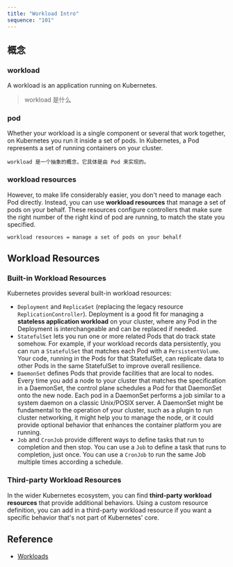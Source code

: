 ```yaml
---
title: "Workload Intro"
sequence: "101"
---
```


## 概念

### workload

A workload is an application running on Kubernetes.

> workload 是什么

### pod

Whether your workload is a single component or several that work together, on Kubernetes you run it inside a set of pods.
In Kubernetes, a Pod represents a set of running containers on your cluster.

```text
workload 是一个抽象的概念，它具体是由 Pod 来实现的。
```

### workload resources

However, to make life considerably easier, you don't need to manage each Pod directly.
Instead, you can use **workload resources** that manage a set of pods on your behalf.
These resources configure controllers
that make sure the right number of the right kind of pod are running, to match the state you specified.

```text
workload resources = manage a set of pods on your behalf
```

## Workload Resources

### Built-in Workload Resources

Kubernetes provides several built-in workload resources:

- `Deployment` and `ReplicaSet` (replacing the legacy resource `ReplicationController`).
  Deployment is a good fit for managing a **stateless application workload** on your cluster,
  where any Pod in the Deployment is interchangeable and can be replaced if needed.
- `StatefulSet` lets you run one or more related Pods that do track state somehow.
  For example, if your workload records data persistently,
  you can run a `StatefulSet` that matches each Pod with a `PersistentVolume`.
  Your code, running in the Pods for that StatefulSet,
  can replicate data to other Pods in the same StatefulSet to improve overall resilience.
- `DaemonSet` defines Pods that provide facilities that are local to nodes.
  Every time you add a node to your cluster that matches the specification in a DaemonSet,
  the control plane schedules a Pod for that DaemonSet onto the new node.
  Each pod in a DaemonSet performs a job similar to a system daemon on a classic Unix/POSIX server.
  A DaemonSet might be fundamental to the operation of your cluster, such as a plugin to run cluster networking,
  it might help you to manage the node, or it could provide optional behavior
  that enhances the container platform you are running.
- `Job` and `CronJob` provide different ways to define tasks that run to completion and then stop.
  You can use a `Job` to define a task that runs to completion, just once.
  You can use a `CronJob` to run the same Job multiple times according a schedule.

### Third-party Workload Resources

In the wider Kubernetes ecosystem, you can find **third-party workload resources** that provide additional behaviors.
Using a custom resource definition,
you can add in a third-party workload resource if you want a specific behavior that's not part of Kubernetes' core.

## Reference

- [Workloads](https://kubernetes.io/docs/concepts/workloads/)
